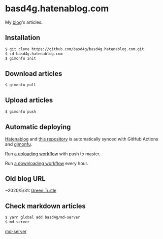 # basd4g.hatenablog.com

My [blog](https://basd4g.hatenablog.com)'s articles.

## Installation

```sh
$ git clone https://github.com/basd4g/basd4g.hatenablog.com.git
$ cd basd4g.hatenablog.com
$ gimonfu init
```

## Download articles

```sh
$ gimonfu pull
```

## Upload articles

```sh
$ gimonfu push
```

## Automatic deploying

[Hatenablog](https://basd4g.hatenablog.com) and [this repository](https://github.com/basd4g/basd4g.hatenablog.com) is automatically synced with GitHub Actions and [gimonfu](https://github.com/basd4g/gimonfu).

Run [a uploading workflow](https://github.com/basd4g/basd4g.hatenablog.com/blob/master/.github/workflows/push.yaml) with push to master.

Run [a downloading workflow](https://github.com/basd4g/basd4g.hatenablog.com/blob/master/.github/workflows/pull.yaml) every hour.

## Old blog URL

~2020/5/31: [Green Turtle](https://blog.yammer.fun)

## Check markdown articles

```sh
$ yarn global add basd4g/md-server
$ md-server
```

[md-server](https://github.com/basd4g/md-server)

